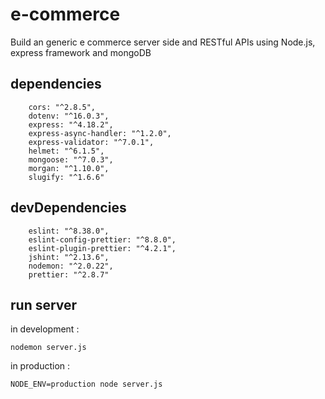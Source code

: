 # e-commerce
Build an generic e commerce server side and RESTful APIs using Node.js, express framework and mongoDB

## dependencies 
```
    cors: "^2.8.5",
    dotenv: "^16.0.3",
    express: "^4.18.2",
    express-async-handler: "^1.2.0",
    express-validator: "^7.0.1",
    helmet: "^6.1.5",
    mongoose: "^7.0.3",
    morgan: "^1.10.0",
    slugify: "^1.6.6"
```

## devDependencies 
```
    eslint: "^8.38.0",
    eslint-config-prettier: "^8.8.0",
    eslint-plugin-prettier: "^4.2.1",
    jshint: "^2.13.6",
    nodemon: "^2.0.22",
    prettier: "^2.8.7"
```

## run server 

in development :
```
nodemon server.js
```

in production :
```
NODE_ENV=production node server.js
```

